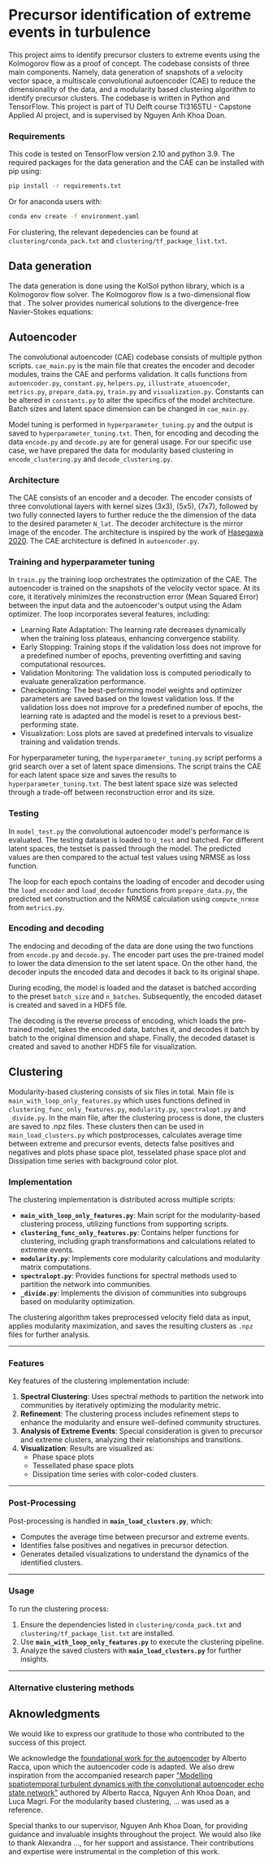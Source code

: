 # Precursor identification of extreme events in turbulence
This project aims to identify precursor clusters to extreme events using the Kolmogorov flow as a proof of concept. The codebase consists of three main components. Namely, data generation of snapshots of a velocity vector space, a multiscale convolutional autoencoder (CAE) to reduce the dimensionality of the data, and a modularity based clustering algorithm to identify precursor clusters. The codebase is written in Python and TensorFlow. This project is part of TU Delft course TI3165TU - Capstone Applied AI project, and is supervised by Nguyen Anh Khoa Doan.

### Requirements
This code is tested on TensorFlow version 2.10 and python 3.9. The required packages for the data generation and the CAE can be installed with pip using:

```bash
pip install -r requirements.txt
```
Or for anaconda users with:

```bash 
conda env create -f environment.yaml
```

For clustering, the relevant depedencies can be found at `clustering/conda_pack.txt` and `clustering/tf_package_list.txt`.


## Data generation
The data generation is done using the KolSol python library, which is a Kolmogorov flow solver. The Kolmogorov flow is a two-dimensional flow that . The solver provides numerical solutions to the divergence-free Navier-Stokes equations:

## Autoencoder
The convolutional autoencoder (CAE) codebase consists of multiple python scripts. `cae_main.py` is the main file that creates the encoder and decoder modules, trains the CAE and performs validation. It calls functions from `autoencoder.py`, `constant.py`, `helpers.py`, `illustrate_atuoencoder`, `metrics.py`, `prepare_data.py`, `train.py` and `visualization.py`. Constants can be altered in `constants.py` to alter the specifics of the model architecture. Batch sizes and latent space dimension can be changed in `cae_main.py`.

Model tuning is performed in `hyperparameter_tuning.py` and the output is saved to `hyperparameter_tuning.txt`. Then, for encoding and decoding the data `encode.py` and `decode.py` are for general usage. For our specific use case, we have prepared the data for modularity based clustering in `encode_clustering.py` and `decode_clustering.py`.

### Architecture
The CAE consists of an encoder and a decoder. The encoder consists of three convolutional layers with kernel sizes (3x3), (5x5), (7x7), followed by two fully connected layers to further reduce the the dimension of the data to the desired parameter `N_lat`. The decoder architecture is the mirror image of the encoder. The architecture is inspired by the work of [Hasegawa 2020](https://doi.org/10.1007/s00162-020-00528-w). The CAE architecture is defined in `autoencoder.py`.

### Training and hyperparameter tuning
In `train.py` the training loop orchestrates the optimization of the CAE. The autoencoder is trained on the snapshots of the velocity vector space. At its core, it iteratively minimizes the reconstruction error (Mean Squared Error) between the input data and the autoencoder's output using the Adam optimizer.  The loop incorporates several features, including:

* Learning Rate Adaptation: The learning rate decreases dynamically when the training loss plateaus, enhancing convergence stability.
* Early Stopping: Training stops if the validation loss does not improve for a predefined number of epochs, preventing overfitting and saving computational resources.
* Validation Monitoring: The validation loss is computed periodically to evaluate generalization performance.
* Checkpointing: The best-performing model weights and optimizer parameters are saved based on the lowest validation loss. If the validation loss does not improve for a predefined number of epochs, the learning rate is adapted and the model is reset to a previous best-performing state.
* Visualization: Loss plots are saved at predefined intervals to visualize training and validation trends.

For hyperparameter tuning, the `hyperparameter_tuning.py` script performs a grid search over a set of latent space dimensions. The script trains the CAE for each latent space size and saves the results to `hyperparameter_tuning.txt`. The best latent space size was selected through a trade-off between reconstruction error and its size. 

### Testing
In `model_test.py` the convolutional autoencoder model's performance is evaluated. The testing dataset is loaded to `U_test` and batched. For different latent spaces, the testset is passed through the model. The predicted values are then compared to the actual test values using NRMSE as loss function.

The loop for each epoch contains the loading of encoder and decoder using the `load_encoder` and `load_decoder` functions from `prepare_data.py`, the predicted set construction and the NRMSE calculation using `compute_nrmse` from `metrics.py`.

### Encoding and decoding
The endocing and decoding of the data are done using the two functions from `encode.py` and `decode.py`. The encoder part uses the pre-trained model to lower the data dimension to the set latent space. On the other hand, the decoder inputs the encoded data and decodes it back to its original shape.

During ecoding, the model is loaded and the dataset is batched according to the preset `batch_size` and `n_batches`. Subsequently, the encoded dataset is created and saved in a HDF5 file.

The decoding is the reverse process of encoding, which loads the pre-trained model, takes the encoded data, batches it, and decodes it batch by batch to the original dimension and shape. Finally, the decoded dataset is created and saved to another HDF5 file for visualization.

## Clustering
Modularity-based clustering consists of six files in total. Main file is `main_with_loop_only_features.py` which uses functions defined in `clustering_func_only_features.py`, `modularity.py`, `spectralopt.py` and `_divide.py`. In the main file, after the clustering process is done, the clusters are saved to .npz files. These clusters then can be used in `main_load_clusters.py` which postprocesses, calculates average time between extreme and precursor events, detects false positives and negatives and plots phase space plot, tesselated phase space plot and Dissipation time series with background color plot. 

### Implementation
The clustering implementation is distributed across multiple scripts:
- **`main_with_loop_only_features.py`**: Main script for the modularity-based clustering process, utilizing functions from supporting scripts.
- **`clustering_func_only_features.py`**: Contains helper functions for clustering, including graph transformations and calculations related to extreme events.
- **`modularity.py`**: Implements core modularity calculations and modularity matrix computations.
- **`spectralopt.py`**: Provides functions for spectral methods used to partition the network into communities.
- **`_divide.py`**: Implements the division of communities into subgroups based on modularity optimization.

The clustering algorithm takes preprocessed velocity field data as input, applies modularity maximization, and saves the resulting clusters as `.npz` files for further analysis.

---

### Features
Key features of the clustering implementation include:
1. **Spectral Clustering**: Uses spectral methods to partition the network into communities by iteratively optimizing the modularity metric.
2. **Refinement**: The clustering process includes refinement steps to enhance the modularity and ensure well-defined community structures.
3. **Analysis of Extreme Events**: Special consideration is given to precursor and extreme clusters, analyzing their relationships and transitions.
4. **Visualization**: Results are visualized as:
   - Phase space plots
   - Tessellated phase space plots
   - Dissipation time series with color-coded clusters.

---

### Post-Processing
Post-processing is handled in **`main_load_clusters.py`**, which:
- Computes the average time between precursor and extreme events.
- Identifies false positives and negatives in precursor detection.
- Generates detailed visualizations to understand the dynamics of the identified clusters.

---

### Usage
To run the clustering process:
1. Ensure the dependencies listed in `clustering/conda_pack.txt` and `clustering/tf_package_list.txt` are installed.
2. Use **`main_with_loop_only_features.py`** to execute the clustering pipeline. 
3. Analyze the saved clusters with **`main_load_clusters.py`** for further insights.

---


### Alternative clustering methods



## Aknowledgments
We would like to express our gratitude to those who contributed to the success of this project.

We acknowledge the [foundational work for the autoencoder](https://github.com/MagriLab/CAE-ESN-Kolmogorov/blob/main/tutorial/CAE-ESN.ipynb) by Alberto Racca, upon which the autoencoder code is adapted. We also drew inspiration from the accompanied research paper ["Modelling spatiotemporal turbulent dynamics with the convolutional autoencoder echo state network"](https://www.cambridge.org/core/journals/journal-of-fluid-mechanics/article/predicting-turbulent-dynamics-with-the-convolutional-autoencoder-echo-state-network/1E0F75CD94FCB3A1354A09622F8D25CD) authored by Alberto Racca, Nguyen Anh Khoa Doan, and Luca Magri. For the modularity based clustering, ... was used as a reference.

Special thanks to our supervisor, Nguyen Anh Khoa Doan, for providing guidance and invaluable insights throughout the project. We would also like to thank Alexandra ..., for her support and assistance. Their contributions and expertise were instrumental in the completion of this work.